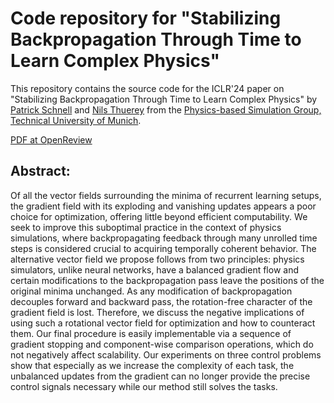 # Code repository for "Stabilizing Backpropagation Through Time to Learn Complex Physics" 

This repository contains the source code for the ICLR'24 paper on "Stabilizing Backpropagation Through Time to Learn Complex Physics" by [Patrick Schnell](https://ge.in.tum.de/about/patrick-schnell/) and [Nils Thuerey](https://ge.in.tum.de/about/n-thuerey/) from the [Physics-based Simulation Group, Technical University of Munich](https://ge.in.tum.de/).

[PDF at OpenReview](https://openreview.net/forum?id=bozbTTWcaw)

## Abstract:

Of all the vector fields surrounding the minima of recurrent learning setups, the gradient field with its exploding and vanishing updates appears a poor choice for optimization, offering little beyond efficient computability. We seek to improve this suboptimal practice in the context of physics simulations, where backpropagating feedback through many unrolled time steps is considered crucial to acquiring temporally coherent behavior. The alternative vector field we propose follows from two principles: physics simulators, unlike neural networks, have a balanced gradient flow and certain modifications to the backpropagation pass leave the positions of the original minima unchanged. As any modification of backpropagation decouples forward and backward pass, the rotation-free character of the gradient field is lost. Therefore, we discuss the negative implications of using such a rotational vector field for optimization and how to counteract them. Our final procedure is easily implementable via a sequence of gradient stopping and component-wise comparison operations, which do not negatively affect scalability. Our experiments on three control problems show that especially as we increase the complexity of each task, the unbalanced updates from the gradient can no longer provide the precise control signals necessary while our method still solves the tasks.
